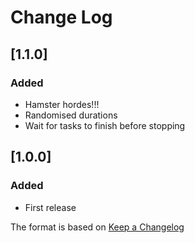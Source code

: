 # Change Log

## [1.1.0]
### Added
- Hamster hordes!!!
- Randomised durations
- Wait for tasks to finish before stopping

## [1.0.0]
### Added
- First release

The format is based on [Keep a Changelog](http://keepachangelog.com/)
